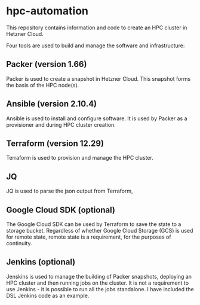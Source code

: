 # hpc-automation

This repository contains information and code to create an HPC cluster in Hetzner Cloud.

Four tools are used to build and manage the software and infrastructure:

## Packer (version 1.66)

Packer is used to create a snapshot in Hetzner Cloud. This snapshot forms the basis of the HPC node(s).

## Ansible (version 2.10.4)

Ansible is used to install and configure software. It is used by Packer as a provisioner and during HPC cluster
creation.

## Terraform (version 12.29)

Terraform is used to provision and manage the HPC cluster.

## JQ

JQ is used to parse the json output from Terraform, 

## Google Cloud SDK (optional)

The Google Cloud SDK can be used by Terraform to save the state to a storage bucket. Regardless of whether
Google Cloud Storage (GCS) is used for remote state, remote state is a requirement, for the purposes of
continuity.

## Jenkins (optional)

Jenskins is used to manage the building of Packer snapshots, deploying an HPC cluster and then running jobs 
on the cluster. It is not a requirement to use Jenkins - it is possible to run all the jobs standalone. I have included
the DSL Jenkins code as an example.


